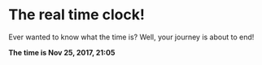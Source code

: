 # The real time clock!

Ever wanted to know what the time is? Well, your journey is about to end!

**The time is Nov 25, 2017, 21:05**